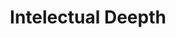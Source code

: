 ---
title: Intelectual Deepth
description: Working with philosophy, psychotherapy and science
image: images/books.jpg
template: coltrane/content.html
publish_date: 2024-04-16 19:26:02
---